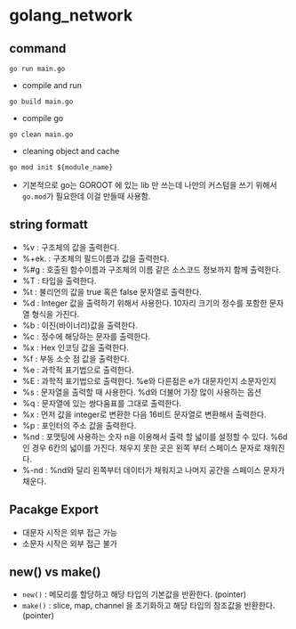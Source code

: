 # golang_network

## command

`go run main.go`

- compile and run

`go build main.go`

- compile go

`go clean main.go`

- cleaning object and cache

`go mod init ${module_name}`

- 기본적으로 go는 GOROOT 에 있는 lib 만 쓰는데 나만의 커스텀을 쓰기 위해서 `go.mod`가 필요한데 이걸 만들때 사용함.

## string formatt

- %v : 구조체의 값을 출력한다.
- %+ek. : 구조체의 필드이름과 값을 출력한다.
- %#g : 호출된 함수이름과 구조체의 이름 같은 소스코드 정보까지 함께 출력한다.
- %T : 타입을 출력한다.
- %t : 불리언의 값을 true 혹은 false 문자열로 출력한다.
- %d : Integer 값을 출력하기 위해서 사용한다. 10자리 크기의 정수를 포함한 문자열 형식을 가진다.
- %b : 이진(바이너리)값을 출력한다.
- %c : 정수에 해당하는 문자를 출력한다.
- %x : Hex 인코딩 값을 출력한다.
- %f : 부동 소숫 점 값을 출력한다.
- %e : 과학적 표기법으로 출력한다.
- %E : 과학적 표기법으로 출력한다. %e와 다른점은 e가 대문자인지 소문자인지
- %s : 문자열을 출력할 때 사용한다. %d와 더불어 가장 많이 사용하는 옵션
- %q : 문자열에 있는 쌍다움표를 그대로 출력한다.
- %x : 먼저 값을 integer로 변환한 다음 16비트 문자열로 변환해서 출력한다.
- %p : 포인터의 주소 값을 출력한다.
- %nd : 포맷팅에 사용하는 숫자 n을 이용해서 출력 할 넓이를 설정할 수 있다. %6d인 경우 6칸의 넓이를 가진다. 채우지 못한 곳은 왼쪽 부터 스페이스 문자로 채워진다.
- %-nd : %nd와 달리 왼쪽부터 데이터가 채워지고 나머지 공간을 스페이스 문자가 채운다.

## Pacakge Export

- 대문자 시작은 외부 접근 가능
- 소문자 시작은 외부 접근 불가

## new() vs make()

- `new()` : 메모리를 할당하고 해당 타입의 기본값을 반환한다. (pointer)
- `make()` : slice, map, channel 을 초기화하고 해당 타입의 참조값을 반환한다. (pointer)
